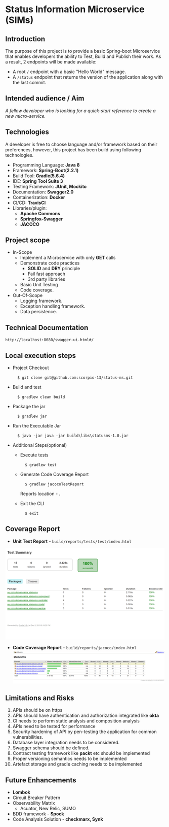 Status Information Microservice (SIMs)
===============================

Introduction
------------
The purpose of this project is to provide a basic Spring-boot Microservice  that enables developers the ability to Test, Build and Publish their work.
As a result, 2 endpoints will be made available:

- A root `/` endpoint with a basic "Hello World" message.
- A `/status` endpoint that returns the version of the application along with the last commit.


Intended audience / Aim
----------------------
*A fellow developer who is looking for a quick-start reference to create a  new micro-service.*

Technologies
-------------
A developer is free to choose language and/or framework based on their preferences, however, this project has been build using following technologies.

- Programming Language: **Java 8**
- Framework: **Spring-Boot(2.2.1)**
- Build Tool: **Gradle(5.6.4)**
- IDE: **Spring Tool Suite 3**
- Testing Framework: **JUnit, Mockito**
- Documentation: **Swagger2.0**
- Containerization: **Docker**
- CI/CD: **TravisCI**
- Libraries/plugin:
	- **Apache Commons**	
	- **Springfox-Swagger**
	- **JACOCO**

Project scope
-------------
- In-Scope
	- Implement a Microservice with only **GET** calls
	- Demonstrate code practices
		- **SOLID** and **DRY** principle
		- Fail fast approach
		- 3rd party libraries
	- Basic Unit Testing
	- Code coverage.
- Out-Of-Scope
	- Logging framework.
	- Exception handling framework.
	- Data persistence.

Technical Documentation
-----------------------

	http://localhost:8080/swagger-ui.html#/

Local execution steps
----------------------

- Project Checkout

		$ git clone git@github.com:scorpio-13/status-ms.git 
 
- Build and test

		$ gradlew clean build

- Package the jar

		$ gradlew jar

- Run the Executable Jar

		$ java -jar java -jar build\libs\statusms-1.0.jar

- Additional Steps(optional)  
	- Execute tests 
		
			$ gradlew test
		
	
	- Generate Code Coverage Report
			
			$ gradlew jacocoTestReport
		 Reports location - .
	- Exit the CLI
			
			$ exit

Coverage Report
--------------
- **Unit Test Report** - `build/reports/tests/test/index.html`
	
![](src/main/resources/static/SIMs-UnitTest.PNG)

- **Code Coverage Report** - `build/reports/jacoco/index.html`
![](src/main/resources/static/SIMs-CodeCoverage.PNG) 

Limitations and Risks
---------------------

1. APIs should be on https
2. APIs should have authentication and authorization integrated like **okta**
3. CI needs to perform static analysis and composition analysis
4. APIs need to be tested for performance
5. Security hardening of API by pen-testing the application for common vulnerabilities.
6. Database layer integration needs to be considered.
7. Swagger schema should be defined.
8. Contract testing framework like **packt** etc should be implemented
9. Proper versioning semantics needs to be implemented
10. Artefact storage and gradle caching needs to be implemented

Future Enhancements
------------------
- **Lombok**
- Circuit Breaker Pattern
- Observability Matrix
	- Acuator, New Relic, SUMO
- BDD framework - **Spock**
- Code Analysis Solution - **checkmarx, Synk**